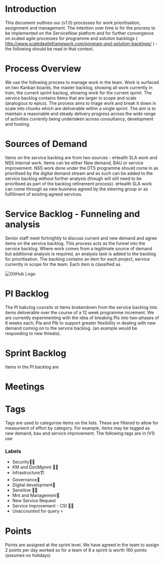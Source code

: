 # Introduction
This document outlines our (v1.0) processes for work prioritisation, assignment and management.
The intention over time is for the process to be implemented on the ServiceNow platform and for further convergence on scaled agile processes for programme and solution backlogs ( http://www.scaledagileframework.com/program-and-solution-backlogs/ ) - the following should be read in that context.

# Process Overview
We use the following process to manage work in the team. Work is surfaced on two Kanban boards, the master backlog, showing all work currently in train, the current sprint backog, showing work for the current sprint. The service backlog contains items that are larger in scope and scale (analogous to epics). The process aims to triage work and break it down in scale into chunks which are deliverable within a single sprint. The aim is to maintain a reasonable and steady delivery progress across the wide range of activities currently being undertaken across consultancy, development and hosting. 

# Sources of Demand
Items on the service backlog are from two sources - eHealth SLA work and NSS internal work. Items can be either New demand, BAU or service improvement. NSS work done under the DTS programme should come in as prioritised by the digital demand stream and as such can be added to the service backlog without further analysis (though will still need to be prioritised as part of the backlog refinement process). eHealth SLA work can come through as new business agreed by the steering group or as fulfillment of existing agreed services.

# Service Backlog - Funneling and analysis
Senior staff meet fortnightly to discuss current and new demand and agree items on the service backlog. This process acts as the funnel into the service backlog. Where work comes from a legitimate source of demand but additional analysis is required, an analysis task is added to the backlog for prioritisation. The backlog contains an item for each project, service currently in scope for the team. Each item is classified as 

![GitHub Logo](/images/logo.png)


# PI Backlog
The PI bakclog cosnsits ot items brokendown from the service backlog into items deliverable over the course of a 12 week programme increment.
We are currently experimenting with the idea of breaking PIs into two-phases of 6 weeks each; PIa and PIb to support greater flexibility in dealing with new demand coming on to the service backlog. (an example would be responding to new threats).


# Sprint Backlog
Items in the PI backlog are 

# Meetings

# Tags
Tags are used to categorise items on the lists.
These are filtered to allow for measureent of effort by category. For example, items may be tagged as new demand, bau and service improvement. 
The following tags are in (V1) use

### Labels

* Security👮🔐
* KM and DocMgmnt 📙📓
* Infrastructure🏗
* Governance🤴
* Digital development📳
* Sensitive 🤞💩
* Mnt and Management🚜
* New Service Request
* Service Improvement - CSI 🦄🦄
* Unaccounted for query 💀


# Points
Points are assigned at the sprint level. We have agreed in the team to assign 2 points per day worked so for a team of 8 a sprint is worth 160 points (assumes no holidays)
